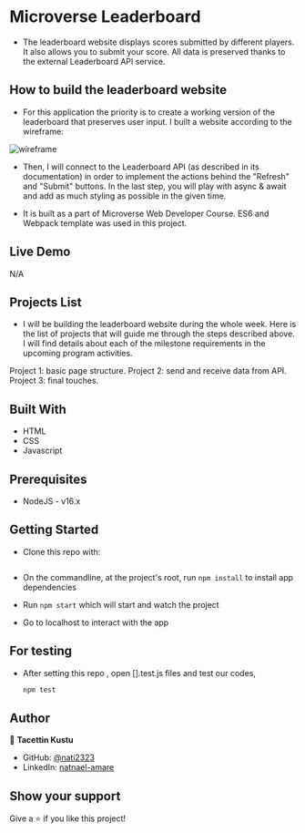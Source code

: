 # Microverse Leaderboard

* The leaderboard website displays scores submitted by different players. It also allows you to submit your score. All data is preserved thanks to the external Leaderboard API service.

## How to build the leaderboard website

* For this application the priority is to create a working version of the leaderboard that preserves user input. I built a website according to the wireframe:

![wireframe](https://github.com/microverseinc/curriculum-javascript/raw/main/leaderboard/images/leaderboard_wireframe.png)

* Then, I will connect to the Leaderboard API (as described in its documentation) in order to implement the actions behind the "Refresh" and "Submit" buttons. In the last step, you will play with async & await and add as much styling as possible in the given time.

* It is built as a part of Microverse Web Developer Course. ES6 and Webpack template was used in this project.


## Live Demo

N/A

## Projects List

* I will be building the leaderboard website during the whole week. Here is the list of projects that will guide me through the steps described above. I will find details about each of the milestone requirements in the upcoming program activities.

Project 1: basic page structure.
Project 2: send and receive data from API.
Project 3: final touches.

## Built With

* HTML
* CSS
* Javascript

## Prerequisites

* NodeJS - v16.x

## Getting Started

* Clone this repo with:

    ```bash
    
    ```


* On the commandline, at the project's root, run ```npm install``` to install app dependencies
  
* Run ```npm start``` which will start and watch the project

* Go to localhost to interact with the app


## For testing

* After setting this repo , open [].test.js files and test our codes,

    ```bash
    npm test
    ```


## Author
👤 **Tacettin Kustu**

- GitHub: [@nati2323](https://github.com/nati2323)
- LinkedIn: [natnael-amare](https://www.linkedin.com/in/natnael-amare-b5844510a/)

## Show your support

Give a ⭐️ if you like this project!
